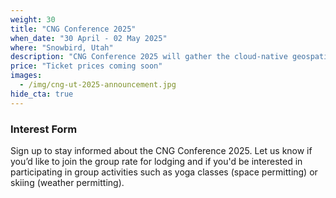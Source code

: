 ```yaml
---
weight: 30
title: "CNG Conference 2025"
when_date: "30 April - 02 May 2025"
where: "Snowbird, Utah"
description: "CNG Conference 2025 will gather the cloud-native geospatial community to share and discuss the latest advancements and emerging trends in geospatial data."
price: "Ticket prices coming soon"
images:
  - /img/cng-ut-2025-announcement.jpg
hide_cta: true
---
```


### Interest Form

Sign up to stay informed about the CNG Conference 2025. Let us know if you’d like to join the group rate for lodging and if you'd be interested in participating in group activities such as yoga classes (space permitting) or skiing (weather permitting).

<script charset="utf-8" type="text/javascript" src="//js.hsforms.net/forms/embed/v2.js"></script>
<script>
  hbspt.forms.create({
    portalId: "47016186",
    formId: "c91fc32b-7078-4f7b-993f-d026902be5f8"
  });
</script>
